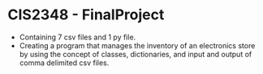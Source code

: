 # CIS2348 - FinalProject 
 - Containing 7 csv files and 1 py file.
 - Creating a program that manages the inventory of an electronics store by using the concept of classes, dictionaries, and input and output of comma delimited csv files.
